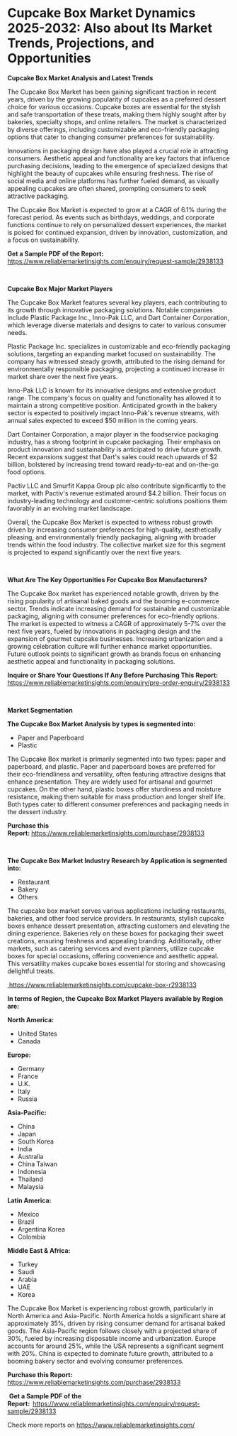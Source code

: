 <p><h1>Cupcake Box Market Dynamics 2025-2032: Also about Its Market Trends, Projections, and Opportunities</h1></p><p><strong>Cupcake Box Market Analysis and Latest Trends</strong></p>
<p><p>The Cupcake Box Market has been gaining significant traction in recent years, driven by the growing popularity of cupcakes as a preferred dessert choice for various occasions. Cupcake boxes are essential for the stylish and safe transportation of these treats, making them highly sought after by bakeries, specialty shops, and online retailers. The market is characterized by diverse offerings, including customizable and eco-friendly packaging options that cater to changing consumer preferences for sustainability.</p><p>Innovations in packaging design have also played a crucial role in attracting consumers. Aesthetic appeal and functionality are key factors that influence purchasing decisions, leading to the emergence of specialized designs that highlight the beauty of cupcakes while ensuring freshness. The rise of social media and online platforms has further fueled demand, as visually appealing cupcakes are often shared, prompting consumers to seek attractive packaging.</p><p>The Cupcake Box Market is expected to grow at a CAGR of 6.1% during the forecast period. As events such as birthdays, weddings, and corporate functions continue to rely on personalized dessert experiences, the market is poised for continued expansion, driven by innovation, customization, and a focus on sustainability.</p></p>
<p><strong>Get a Sample PDF of the Report:&nbsp;</strong> <a href="https://www.reliablemarketinsights.com/enquiry/request-sample/2938133?utm_campaign=3036&utm_medium=2&utm_source=Github&utm_content=ia&utm_term=14032025&utm_id=cupcake-box">https://www.reliablemarketinsights.com/enquiry/request-sample/2938133</a></p>
<p>&nbsp;</p>
<p><strong>Cupcake Box Major Market Players</strong></p>
<p><p>The Cupcake Box Market features several key players, each contributing to its growth through innovative packaging solutions. Notable companies include Plastic Package Inc., Inno-Pak LLC, and Dart Container Corporation, which leverage diverse materials and designs to cater to various consumer needs.</p><p>Plastic Package Inc. specializes in customizable and eco-friendly packaging solutions, targeting an expanding market focused on sustainability. The company has witnessed steady growth, attributed to the rising demand for environmentally responsible packaging, projecting a continued increase in market share over the next five years.</p><p>Inno-Pak LLC is known for its innovative designs and extensive product range. The company's focus on quality and functionality has allowed it to maintain a strong competitive position. Anticipated growth in the bakery sector is expected to positively impact Inno-Pak's revenue streams, with annual sales expected to exceed $50 million in the coming years.</p><p>Dart Container Corporation, a major player in the foodservice packaging industry, has a strong footprint in cupcake packaging. Their emphasis on product innovation and sustainability is anticipated to drive future growth. Recent expansions suggest that Dart's sales could reach upwards of $2 billion, bolstered by increasing trend toward ready-to-eat and on-the-go food options.</p><p>Pactiv LLC and Smurfit Kappa Group plc also contribute significantly to the market, with Pactiv's revenue estimated around $4.2 billion. Their focus on industry-leading technology and customer-centric solutions positions them favorably in an evolving market landscape.</p><p>Overall, the Cupcake Box Market is expected to witness robust growth driven by increasing consumer preferences for high-quality, aesthetically pleasing, and environmentally friendly packaging, aligning with broader trends within the food industry. The collective market size for this segment is projected to expand significantly over the next five years.</p></p>
<p>&nbsp;</p>
<p><strong>What Are The Key Opportunities For Cupcake Box Manufacturers?</strong></p>
<p><p>The Cupcake Box market has experienced notable growth, driven by the rising popularity of artisanal baked goods and the booming e-commerce sector. Trends indicate increasing demand for sustainable and customizable packaging, aligning with consumer preferences for eco-friendly options. The market is expected to witness a CAGR of approximately 5-7% over the next five years, fueled by innovations in packaging design and the expansion of gourmet cupcake businesses. Increasing urbanization and a growing celebration culture will further enhance market opportunities. Future outlook points to significant growth as brands focus on enhancing aesthetic appeal and functionality in packaging solutions.</p></p>
<p><strong>Inquire or Share Your Questions If Any Before Purchasing This Report:</strong> <a href="https://www.reliablemarketinsights.com/enquiry/pre-order-enquiry/2938133?utm_campaign=3036&utm_medium=2&utm_source=Github&utm_content=ia&utm_term=14032025&utm_id=cupcake-box">https://www.reliablemarketinsights.com/enquiry/pre-order-enquiry/2938133</a></p>
<p>&nbsp;</p>
<p><strong>Market Segmentation</strong></p>
<p><strong>The Cupcake Box Market Analysis by types is segmented into:</strong></p>
<p><ul><li>Paper and Paperboard</li><li>Plastic</li></ul></p>
<p><p>The Cupcake Box market is primarily segmented into two types: paper and paperboard, and plastic. Paper and paperboard boxes are preferred for their eco-friendliness and versatility, often featuring attractive designs that enhance presentation. They are widely used for artisanal and gourmet cupcakes. On the other hand, plastic boxes offer sturdiness and moisture resistance, making them suitable for mass production and longer shelf life. Both types cater to different consumer preferences and packaging needs in the dessert industry.</p></p>
<p><strong>Purchase this Report:&nbsp;</strong><a href="https://www.reliablemarketinsights.com/purchase/2938133?utm_campaign=3036&utm_medium=2&utm_source=Github&utm_content=ia&utm_term=14032025&utm_id=cupcake-box">https://www.reliablemarketinsights.com/purchase/2938133</a></p>
<p>&nbsp;</p>
<p><strong>The Cupcake Box Market Industry Research by Application is segmented into:</strong></p>
<p><ul><li>Restaurant</li><li>Bakery</li><li>Others</li></ul></p>
<p><p>The cupcake box market serves various applications including restaurants, bakeries, and other food service providers. In restaurants, stylish cupcake boxes enhance dessert presentation, attracting customers and elevating the dining experience. Bakeries rely on these boxes for packaging their sweet creations, ensuring freshness and appealing branding. Additionally, other markets, such as catering services and event planners, utilize cupcake boxes for special occasions, offering convenience and aesthetic appeal. This versatility makes cupcake boxes essential for storing and showcasing delightful treats.</p></p>
<p><a href="https://www.reliablemarketinsights.com/cupcake-box-r2938133?utm_campaign=3036&utm_medium=2&utm_source=Github&utm_content=ia&utm_term=14032025&utm_id=cupcake-box">&nbsp;https://www.reliablemarketinsights.com/cupcake-box-r2938133</a></p>
<p><strong>In terms of Region, the Cupcake Box Market Players available by Region are:</strong></p>
<p>
    <p> <strong> North America: </strong>
        <ul>
            <li>United States</li>
            <li>Canada</li>
        </ul>
        </p> 
    <p> <strong> Europe: </strong>
        <ul>
            <li>Germany</li>
            <li>France</li>
            <li>U.K.</li>
            <li>Italy</li>
            <li>Russia</li>
        </ul>
        </p> 
    <p> <strong> Asia-Pacific: </strong>
        <ul>
            <li>China</li>
            <li>Japan</li>
            <li>South Korea</li>
            <li>India</li>
            <li>Australia</li>
            <li>China Taiwan</li>
            <li>Indonesia</li>
            <li>Thailand</li>
            <li>Malaysia</li>
        </ul>
        </p> 
    <p> <strong> Latin America: </strong>
        <ul>
            <li>Mexico</li>
            <li>Brazil</li>
            <li>Argentina Korea</li>
            <li>Colombia</li>
        </ul>
        </p> 
    <p> <strong> Middle East & Africa: </strong>
        <ul>
            <li>Turkey</li>
            <li>Saudi</li>
            <li>Arabia</li>
            <li>UAE</li>
            <li>Korea</li>
        </ul>
    </p>
    </p>
<p><p>The Cupcake Box Market is experiencing robust growth, particularly in North America and Asia-Pacific. North America holds a significant share at approximately 35%, driven by rising consumer demand for artisanal baked goods. The Asia-Pacific region follows closely with a projected share of 30%, fueled by increasing disposable income and urbanization. Europe accounts for around 25%, while the USA represents a significant segment with 20%. China is expected to dominate future growth, attributed to a booming bakery sector and evolving consumer preferences.</p></p>
<p><strong>Purchase this Report: </strong><a href="https://www.reliablemarketinsights.com/purchase/2938133?utm_campaign=3036&utm_medium=2&utm_source=Github&utm_content=ia&utm_term=14032025&utm_id=cupcake-box">https://www.reliablemarketinsights.com/purchase/2938133</a></p>
<p>&nbsp;<strong>Get a Sample PDF of the Report:&nbsp;&nbsp;</strong><a href="https://www.reliablemarketinsights.com/enquiry/request-sample/2938133?utm_campaign=3036&utm_medium=2&utm_source=Github&utm_content=ia&utm_term=14032025&utm_id=cupcake-box">https://www.reliablemarketinsights.com/enquiry/request-sample/2938133</a></p>
<p><strong></strong></p>
<p>Check more reports on <a href="https://www.reliablemarketinsights.com/?utm_campaign=3036&utm_medium=2&utm_source=Github&utm_content=ia&utm_term=14032025&utm_id=cupcake-box">https://www.reliablemarketinsights.com/</a></p>